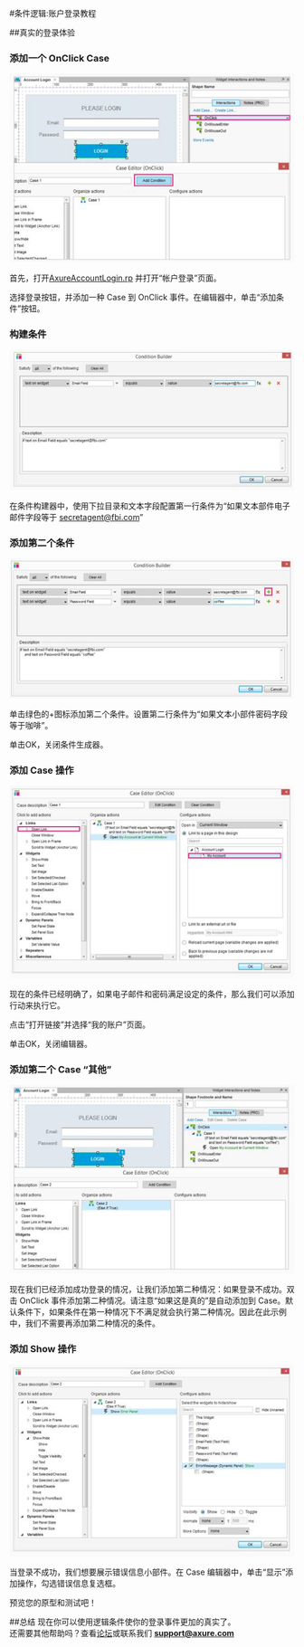 #条件逻辑:账户登录教程

##真实的登录体验

### 添加一个 OnClick Case

![image](images/advanced-conditional-logic-account-login-tutorial1.png)

首先，打开[AxureAccountLogin.rp](dowloads/AxureAccountLogin.rp) 并打开“帐户登录”页面。

选择登录按钮，并添加一种 Case 到 OnClick 事件。在编辑器中，单击“添加条件”按钮。

### 构建条件

![image](images/advanced-conditional-logic-account-login-tutorial2.png)

在条件构建器中，使用下拉目录和文本字段配置第一行条件为“如果文本部件电子邮件字段等于  secretagent@fbi.com”

### 添加第二个条件

![image](images/advanced-conditional-logic-account-login-tutorial3.png)

单击绿色的+图标添加第二个条件。设置第二行条件为“如果文本小部件密码字段等于咖啡”。    

单击OK，关闭条件生成器。

### 添加 Case 操作

![image](images/advanced-conditional-logic-account-login-tutorial4.png)

现在的条件已经明确了，如果电子邮件和密码满足设定的条件，那么我们可以添加行动来执行它。

点击“打开链接”并选择“我的账户”页面。  

单击OK，关闭编辑器。

### 添加第二个 Case “其他”

![image](images/advanced-conditional-logic-account-login-tutorial5.png)

现在我们已经添加成功登录的情况，让我们添加第二种情况：如果登录不成功。双击 OnClick 事件添加第二种情况。请注意“如果这是真的”是自动添加到 Case。默认条件下，如果条件在第一种情况下不满足就会执行第二种情况。因此在此示例中，我们不需要再添加第二种情况的条件。

### 添加 Show 操作

![image](images/advanced-conditional-logic-account-login-tutorial6.png)

当登录不成功，我们想要展示错误信息小部件。在 Case 编辑器中，单击“显示”添加操作，勾选错误信息复选框。

预览您的原型和测试吧！

##总结
现在你可以使用逻辑条件使你的登录事件更加的真实了。  
还需要其他帮助吗？查看[论坛](http://www.axure.com/c/forum.php)或联系我们 **support@axure.com**
